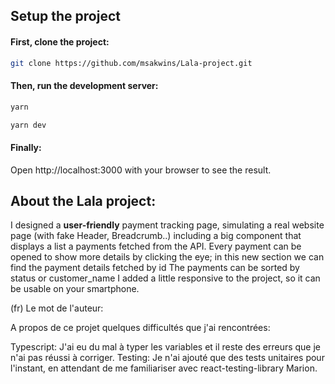 ## Setup the project

#### First, clone the project:

```bash
git clone https://github.com/msakwins/Lala-project.git
```

#### Then, run the development server:

```bash
yarn
```

```bash
yarn dev
```

#### Finally:

Open http://localhost:3000 with your browser to see the result.

## About the Lala project:

I designed a **user-friendly** payment tracking page, simulating a real website page (with fake Header, Breadcrumb..) including a big <Table> component that displays a list a payments fetched from the API.
Every payment can be opened to show more details by clicking the eye; in this new section we can find the payment details fetched by id The payments can be sorted by status or customer_name
I added a little responsive to the project, so it can be usable on your smartphone.

(fr) Le mot de l'auteur:

A propos de ce projet quelques difficultés que j'ai rencontrées:

Typescript: J'ai eu du mal à typer les variables et il reste des erreurs que je n'ai pas réussi à corriger.
Testing: Je n'ai ajouté que des tests unitaires pour l'instant, en attendant de me familiariser avec react-testing-library
Marion.

